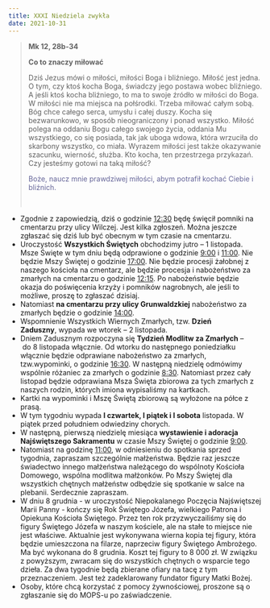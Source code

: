 ```yaml
---
title: XXXI Niedziela zwykła
date: 2021-10-31
---
```


> **Mk 12, 28b-34**
>
> **Co to znaczy miłować**
>
> Dziś Jezus mówi o miłości, miłości Boga i bliźniego. Miłość jest jedna. O tym, czy ktoś kocha Boga, świadczy jego postawa wobec bliźniego. A jeśli ktoś kocha bliźniego, to ma to swoje źródło w miłości do Boga. W miłości nie ma miejsca na połśrodki. Trzeba miłować całym sobą. Bóg chce całego serca, umysłu i całej duszy. Kocha się bezwarunkowo, w sposób nieograniczony i ponad wszystko. Miłość polega na oddaniu Bogu całego swojego życia, oddania Mu wszystkiego, co się posiada, tak jak uboga wdowa, która wrzuciła do skarbony wszystko, co miała. Wyrazem miłości jest także okazywanie szacunku, wierność, służba. Kto kocha, ten przestrzega przykazań. Czy jesteśmy gotowi na taką miłość?
>
> <span style="color: #666699;"> Boże, naucz mnie prawdziwej miłości, abym potrafił kochać Ciebie i bliźnich.
>
> &nbsp;

- Zgodnie z zapowiedzią, dziś o godzinie <u>12:30</u> będę święcił pomniki na cmentarzu przy ulicy Wilczej. Jest kilka zgłoszeń. Można jeszcze zgłaszać się dziś lub być obecnym w tym czasie na cmentarzu.
- Uroczystość **Wszystkich Świętych** obchodzimy jutro – 1 listopada. Msze Święte w tym dniu będą odprawione o godzinie <u>9:00</u> i <u>11:00</u>. Nie będzie Mszy Świętej o godzinie <u>17:00</u>. Nie będzie procesji żałobnej z naszego kościoła na cmentarz, ale będzie procesja i nabożeństwo za zmarłych na cmentarzu o godzinie <u>12:15</u>. Po nabożeństwie będzie okazja do poświęcenia krzyży i pomników nagrobnych, ale jeśli to możliwe, proszę to zgłaszać dzisiaj.
- Natomiast **na cmentarzu przy ulicy Grunwaldzkiej** nabożeństwo za zmarłych będzie o godzinie <u>14:00</u>.
- Wspomnienie Wszystkich Wiernych Zmarłych, tzw. **Dzień Zaduszny**, wypada we wtorek – 2 listopada.
- Dniem Zadusznym rozpoczyna się **Tydzień Modlitw za Zmarłych** – do 8 listopada włącznie. Od wtorku do następnego poniedziałku włącznie będzie odprawiane nabożeństwo za zmarłych, tzw.wypominki, o godzinie <u>16:30</u>. W następną niedzielę odmówimy wspólnie różaniec za zmarłych o godzinie <u>8:30</u>. Natomiast przez cały listopad będzie odprawiana Msza Święta zbiorowa za tych zmarłych z naszych rodzin, których imiona wypisaliśmy na kartkach.
- Kartki na wypominki i Mszę Świętą zbiorową są wyłożone na półce z prasą.
- W tym tygodniu wypada **I czwartek, I piątek i I sobota** listopada. W piątek przed południem odwiedziny chorych.
- W następną, pierwszą niedzielę miesiąca **wystawienie i adoracja Najświętszego Sakramentu** w czasie Mszy Świętej o godzinie <u>9:00</u>.
- Natomiast na godzinę <u>11:00</u>, w odniesieniu do spotkania sprzed tygodnia, zapraszam szczególnie małżeństwa. Będzie raz jeszcze świadectwo innego małżeństwa należącego do wspólnoty Kościoła Domowego, wspólna modlitwa małżonków. Po Mszy Świętej dla wszystkich chętnych małżeństw odbędzie się spotkanie w salce na plebanii. Serdecznie zapraszam.
- W dniu 8 grudnia - w uroczystość Niepokalanego Poczęcia Najświętszej Marii Panny - kończy się Rok Świętego Józefa, wielkiego Patrona i Opiekuna Kościoła Świętego. Przez ten rok przyzwyczailiśmy się do figury Świętego Józefa w naszym kościele, ale na stałe to miejsce nie jest właściwe. Aktualnie jest wykonywana wierna kopia tej figury, która będzie umieszczona na filarze, naprzeciw figury Świętego Ambrożego. Ma być wykonana do 8 grudnia. Koszt tej figury to 8 000 zł. W związku z powyższym, zwracam się do wszystkich chętnych o wsparcie tego dzieła. Za dwa tygodnie będą zbierane ofiary na tacę z tym przeznaczeniem. Jest też zadeklarowany fundator figury Matki Bożej.
- Osoby, które chcą korzystać z pomocy żywnościowej, proszone są o zgłaszanie się do MOPS-u po zaświadczenie.
